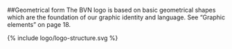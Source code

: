 ##Geometrical form
The BVN logo is based on basic geometrical shapes which are the foundation of our graphic identity and language.
See “Graphic elements” on page 18.

{% include logo/logo-structure.svg %}